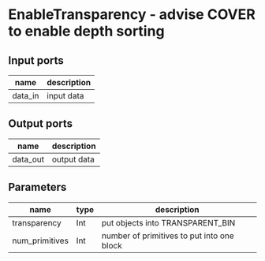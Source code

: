 [headline]:<>
EnableTransparency - advise COVER to enable depth sorting
=========================================================
[headline]:<>
[inputPorts]:<>
Input ports
-----------
|name|description|
|-|-|
|data_in|input data|


[inputPorts]:<>
[outputPorts]:<>
Output ports
------------
|name|description|
|-|-|
|data_out|output data|


[outputPorts]:<>
[parameters]:<>
Parameters
----------
|name|type|description|
|-|-|-|
|transparency|Int|put objects into TRANSPARENT_BIN|
|num_primitives|Int|number of primitives to put into one block|

[parameters]:<>
